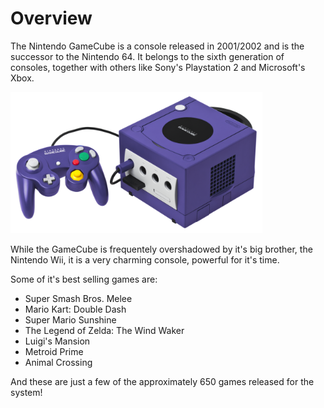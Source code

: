 # Overview

The Nintendo GameCube is a console released in 2001/2002 and is the successor to the Nintendo 64. It
belongs to the sixth generation of consoles, together with others like Sony's Playstation 2 and
Microsoft's Xbox.

<img src="images/gamecube.png" width="80%">

While the GameCube is frequentely overshadowed by it's big brother, the Nintendo Wii, it is a very
charming console, powerful for it's time.

Some of it's best selling games are:

- Super Smash Bros. Melee
- Mario Kart: Double Dash
- Super Mario Sunshine
- The Legend of Zelda: The Wind Waker
- Luigi's Mansion
- Metroid Prime
- Animal Crossing

And these are just a few of the approximately 650 games released for the system!
